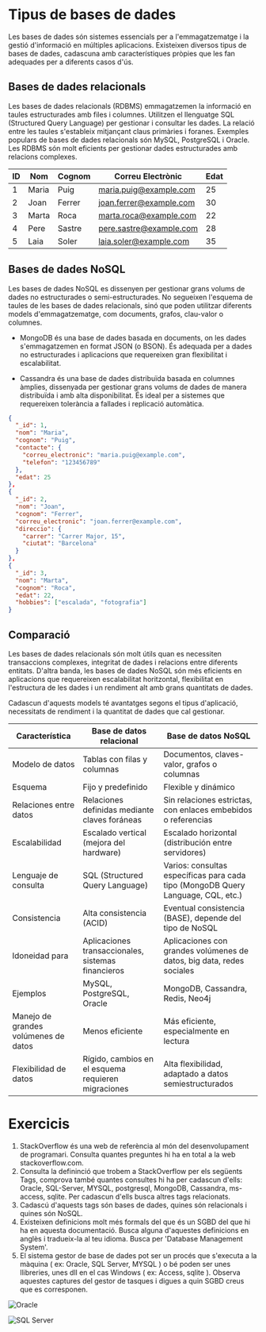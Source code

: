 # Tipus de bases de dades

Les bases de dades són sistemes essencials per a l'emmagatzematge i la gestió d'informació en múltiples aplicacions. Existeixen diversos tipus de bases de dades, cadascuna amb característiques pròpies que les fan adequades per a diferents casos d'ús.

## Bases de dades relacionals
Les bases de dades relacionals (RDBMS) emmagatzemen la informació en taules estructurades amb files i columnes. Utilitzen el llenguatge SQL (Structured Query Language) per gestionar i consultar les dades. La relació entre les taules s'estableix mitjançant claus primàries i foranes. Exemples populars de bases de dades relacionals són MySQL, PostgreSQL i Oracle. Les RDBMS són molt eficients per gestionar dades estructurades amb relacions complexes.


| ID  | Nom        | Cognom     | Correu Electrònic      | Edat |
| --- | ---------- | ---------- | ---------------------- | ---- |
| 1   | Maria      | Puig       | maria.puig@example.com  | 25   |
| 2   | Joan       | Ferrer     | joan.ferrer@example.com | 30   |
| 3   | Marta      | Roca       | marta.roca@example.com  | 22   |
| 4   | Pere       | Sastre     | pere.sastre@example.com | 28   |
| 5   | Laia       | Soler      | laia.soler@example.com  | 35   |


## Bases de dades NoSQL
Les bases de dades NoSQL es dissenyen per gestionar grans volums de dades no estructurades o semi-estructurades. No segueixen l'esquema de taules de les bases de dades relacionals, sinó que poden utilitzar diferents models d'emmagatzematge, com documents, grafos, clau-valor o columnes.

* MongoDB és una base de dades basada en documents, on les dades s'emmagatzemen en format JSON (o BSON). És adequada per a dades no estructurades i aplicacions que requereixen gran flexibilitat i escalabilitat.

* Cassandra és una base de dades distribuïda basada en columnes àmplies, dissenyada per gestionar grans volums de dades de manera distribuïda i amb alta disponibilitat. És ideal per a sistemes que requereixen tolerància a fallades i replicació automàtica.

```json
{
  "_id": 1,
  "nom": "Maria",
  "cognom": "Puig",
  "contacte": {
    "correu_electronic": "maria.puig@example.com",
    "telefon": "123456789"
  },
  "edat": 25
},
{
  "_id": 2,
  "nom": "Joan",
  "cognom": "Ferrer",
  "correu_electronic": "joan.ferrer@example.com",
  "direccio": {
    "carrer": "Carrer Major, 15",
    "ciutat": "Barcelona"
  }
},
{
  "_id": 3,
  "nom": "Marta",
  "cognom": "Roca",
  "edat": 22,
  "hobbies": ["escalada", "fotografia"]
}
```

## Comparació
Les bases de dades relacionals són molt útils quan es necessiten transaccions complexes, integritat de dades i relacions entre diferents entitats. D'altra banda, les bases de dades NoSQL són més eficients en aplicacions que requereixen escalabilitat horitzontal, flexibilitat en l'estructura de les dades i un rendiment alt amb grans quantitats de dades.

Cadascun d'aquests models té avantatges segons el tipus d'aplicació, necessitats de rendiment i la quantitat de dades que cal gestionar.

| Característica                    | Base de datos relacional          | Base de datos NoSQL                |
| ---------------------------------- | --------------------------------- | ---------------------------------- |
| Modelo de datos                    | Tablas con filas y columnas       | Documentos, claves-valor, grafos o columnas |
| Esquema                            | Fijo y predefinido                | Flexible y dinámico                |
| Relaciones entre datos             | Relaciones definidas mediante claves foráneas | Sin relaciones estrictas, con enlaces embebidos o referencias |
| Escalabilidad                      | Escalado vertical (mejora del hardware) | Escalado horizontal (distribución entre servidores) |
| Lenguaje de consulta               | SQL (Structured Query Language)   | Varios: consultas específicas para cada tipo (MongoDB Query Language, CQL, etc.) |
| Consistencia                       | Alta consistencia (ACID)          | Eventual consistencia (BASE), depende del tipo de NoSQL |
| Idoneidad para                     | Aplicaciones transaccionales, sistemas financieros | Aplicaciones con grandes volúmenes de datos, big data, redes sociales |
| Ejemplos                           | MySQL, PostgreSQL, Oracle         | MongoDB, Cassandra, Redis, Neo4j   |
| Manejo de grandes volúmenes de datos| Menos eficiente                  | Más eficiente, especialmente en lectura |
| Flexibilidad de datos              | Rígido, cambios en el esquema requieren migraciones | Alta flexibilidad, adaptado a datos semiestructurados |


# Exercicis

1. StackOverflow és una web de referència al món del desenvolupament de programari. Consulta quantes preguntes hi ha en total a la web stackoverflow.com. 
2. Consulta la defininció que trobem a StackOverflow per els següents Tags, comprova també quantes consultes hi ha per cadascun d'ells: Oracle, SQL-Server, MYSQL, postgresql, MongoDB, Cassandra, ms-access, sqlite. Per cadascun d'ells busca altres tags relacionats.
2. Cadascú d'aquests tags són bases de dades, quines són relacionals i quines són NoSQL.
4. Existeixen definicions molt més formals del que és un SGBD del que hi ha en aquesta documentació. Busca alguna d'aquestes definicions en anglès i tradueix-la al teu idioma. Busca per 'Database Management System'.
5. El sistema gestor de base de dades pot ser un procés que s'executa a la màquina ( ex: Oracle, SQL Server, MYSQL ) o bé poden ser unes llibreries, unes dll en el cas Windows ( ex: Access, sqlite ). Observa aquestes captures del gestor de tasques i digues a quin SGBD creus que es corresponen.

![Oracle](http://i.imgur.com/CbtJX2J.png)

![SQL Server](http://i.imgur.com/xGf5SUi.png)

